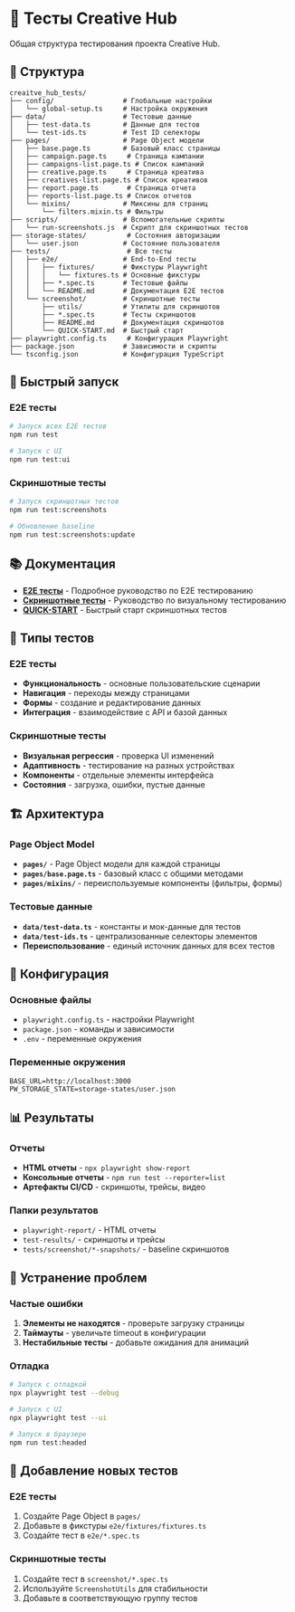 # 🧪 Тесты Creative Hub

Общая структура тестирования проекта Creative Hub.

## 📁 Структура

```
creaitve_hub_tests/
├── config/                 # Глобальные настройки
│   └── global-setup.ts     # Настройка окружения
├── data/                   # Тестовые данные
│   ├── test-data.ts        # Данные для тестов
│   └── test-ids.ts         # Test ID селекторы
├── pages/                  # Page Object модели
│   ├── base.page.ts        # Базовый класс страницы
│   ├── campaign.page.ts     # Страница кампании
│   ├── campaigns-list.page.ts # Список кампаний
│   ├── creative.page.ts     # Страница креатива
│   ├── creatives-list.page.ts # Список креативов
│   ├── report.page.ts       # Страница отчета
│   ├── reports-list.page.ts # Список отчетов
│   └── mixins/             # Миксины для страниц
│       └── filters.mixin.ts # Фильтры
├── scripts/                # Вспомогательные скрипты
│   └── run-screenshots.js  # Скрипт для скриншотных тестов
├── storage-states/          # Состояния авторизации
│   └── user.json           # Состояние пользователя
├── tests/                   # Все тесты
│   ├── e2e/                # End-to-End тесты
│   │   ├── fixtures/       # Фикстуры Playwright
│   │   │   └── fixtures.ts # Основные фикстуры
│   │   ├── *.spec.ts       # Тестовые файлы
│   │   └── README.md       # Документация E2E тестов
│   └── screenshot/         # Скриншотные тесты
│       ├── utils/          # Утилиты для скриншотов
│       ├── *.spec.ts       # Тесты скриншотов
│       ├── README.md       # Документация скриншотов
│       └── QUICK-START.md  # Быстрый старт
├── playwright.config.ts     # Конфигурация Playwright
├── package.json            # Зависимости и скрипты
└── tsconfig.json           # Конфигурация TypeScript
```

## 🚀 Быстрый запуск

### E2E тесты
```bash
# Запуск всех E2E тестов
npm run test

# Запуск с UI
npm run test:ui
```

### Скриншотные тесты
```bash
# Запуск скриншотных тестов
npm run test:screenshots

# Обновление baseline
npm run test:screenshots:update
```

## 📚 Документация

- **[E2E тесты](e2e/README.md)** - Подробное руководство по E2E тестированию
- **[Скриншотные тесты](screenshot/README.md)** - Руководство по визуальному тестированию
- **[QUICK-START](screenshot/QUICK-START.md)** - Быстрый старт скриншотных тестов

## 🎯 Типы тестов

### E2E тесты
- **Функциональность** - основные пользовательские сценарии
- **Навигация** - переходы между страницами
- **Формы** - создание и редактирование данных
- **Интеграция** - взаимодействие с API и базой данных

### Скриншотные тесты
- **Визуальная регрессия** - проверка UI изменений
- **Адаптивность** - тестирование на разных устройствах
- **Компоненты** - отдельные элементы интерфейса
- **Состояния** - загрузка, ошибки, пустые данные

## 🏗️ Архитектура

### Page Object Model
- **`pages/`** - Page Object модели для каждой страницы
- **`pages/base.page.ts`** - базовый класс с общими методами
- **`pages/mixins/`** - переиспользуемые компоненты (фильтры, формы)

### Тестовые данные
- **`data/test-data.ts`** - константы и мок-данные для тестов
- **`data/test-ids.ts`** - централизованные селекторы элементов
- **Переиспользование** - единый источник данных для всех тестов

## 🔧 Конфигурация

### Основные файлы
- `playwright.config.ts` - настройки Playwright
- `package.json` - команды и зависимости
- `.env` - переменные окружения

### Переменные окружения
```env
BASE_URL=http://localhost:3000
PW_STORAGE_STATE=storage-states/user.json
```

## 📊 Результаты

### Отчеты
- **HTML отчеты** - `npx playwright show-report`
- **Консольные отчеты** - `npm run test --reporter=list`
- **Артефакты CI/CD** - скриншоты, трейсы, видео

### Папки результатов
- `playwright-report/` - HTML отчеты
- `test-results/` - скриншоты и трейсы
- `tests/screenshot/*-snapshots/` - baseline скриншотов

## 🚨 Устранение проблем

### Частые ошибки
1. **Элементы не находятся** - проверьте загрузку страницы
2. **Таймауты** - увеличьте timeout в конфигурации
3. **Нестабильные тесты** - добавьте ожидания для анимаций

### Отладка
```bash
# Запуск с отладкой
npx playwright test --debug

# Запуск с UI
npx playwright test --ui

# Запуск в браузере
npm run test:headed
```

## 📝 Добавление новых тестов

### E2E тесты
1. Создайте Page Object в `pages/`
2. Добавьте в фикстуры `e2e/fixtures/fixtures.ts`
3. Создайте тест в `e2e/*.spec.ts`

### Скриншотные тесты
1. Создайте тест в `screenshot/*.spec.ts`
2. Используйте `ScreenshotUtils` для стабильности
3. Добавьте в соответствующую группу тестов
